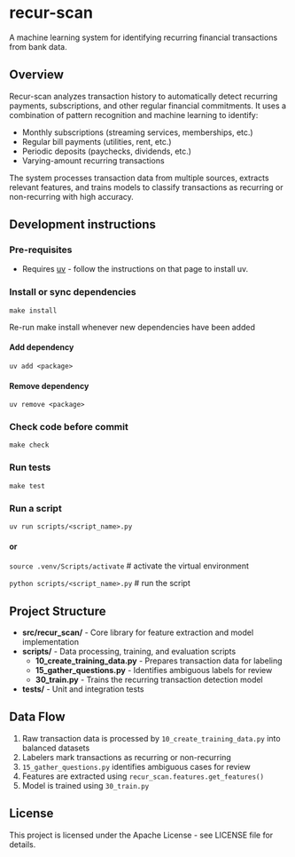 # recur-scan

A machine learning system for identifying recurring financial transactions from bank data.

## Overview

Recur-scan analyzes transaction history to automatically detect recurring payments, subscriptions, and other regular financial commitments. It uses a combination of pattern recognition and machine learning to identify:

- Monthly subscriptions (streaming services, memberships, etc.)
- Regular bill payments (utilities, rent, etc.)
- Periodic deposits (paychecks, dividends, etc.)
- Varying-amount recurring transactions

The system processes transaction data from multiple sources, extracts relevant features, and trains models to classify transactions as recurring or non-recurring with high accuracy.

## Development instructions

### Pre-requisites

- Requires [uv](https://github.com/astral-sh/uv) - follow the instructions on that page to install uv.

### Install or sync dependencies

`make install`

Re-run make install whenever new dependencies have been added

#### Add dependency

`uv add <package>`

#### Remove dependency

`uv remove <package>`

### Check code before commit

`make check`

### Run tests

`make test`

### Run a script

`uv run scripts/<script_name>.py`

#### or

`source .venv/Scripts/activate` # activate the virtual environment

`python scripts/<script_name>.py` # run the script

## Project Structure

- **src/recur_scan/** - Core library for feature extraction and model implementation
- **scripts/** - Data processing, training, and evaluation scripts
  - **10_create_training_data.py** - Prepares transaction data for labeling
  - **15_gather_questions.py** - Identifies ambiguous labels for review
  - **30_train.py** - Trains the recurring transaction detection model
- **tests/** - Unit and integration tests

## Data Flow

1. Raw transaction data is processed by `10_create_training_data.py` into balanced datasets
2. Labelers mark transactions as recurring or non-recurring
3. `15_gather_questions.py` identifies ambiguous cases for review
4. Features are extracted using `recur_scan.features.get_features()`
5. Model is trained using `30_train.py`

## License

This project is licensed under the Apache License - see LICENSE file for details.
